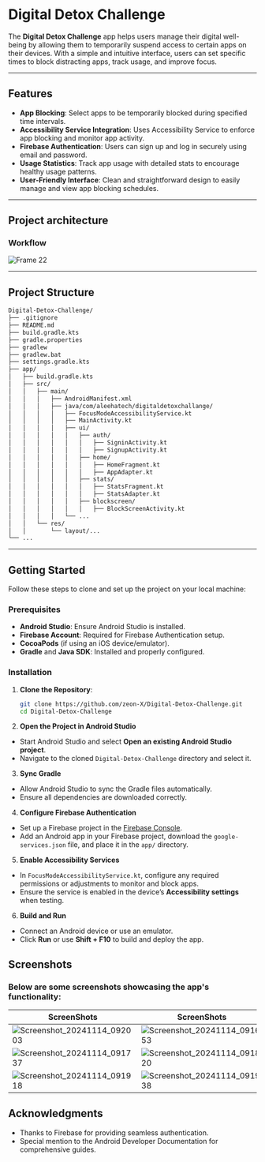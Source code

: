 # Digital Detox Challenge

The **Digital Detox Challenge** app helps users manage their digital well-being by allowing them to temporarily suspend access to certain apps on their devices. With a simple and intuitive interface, users can set specific times to block distracting apps, track usage, and improve focus.

---

## Features

- **App Blocking**: Select apps to be temporarily blocked during specified time intervals.
- **Accessibility Service Integration**: Uses Accessibility Service to enforce app blocking and monitor app activity.
- **Firebase Authentication**: Users can sign up and log in securely using email and password.
- **Usage Statistics**: Track app usage with detailed stats to encourage healthy usage patterns.
- **User-Friendly Interface**: Clean and straightforward design to easily manage and view app blocking schedules.

---

## Project architecture

### Workflow 

![Frame 22](https://github.com/user-attachments/assets/c99373bb-f454-4edf-8895-c42cc7053045)

---

## Project Structure
```bash
Digital-Detox-Challenge/
├── .gitignore
├── README.md
├── build.gradle.kts
├── gradle.properties
├── gradlew
├── gradlew.bat
├── settings.gradle.kts
├── app/
│   ├── build.gradle.kts
│   ├── src/
│   │   ├── main/
│   │   │   ├── AndroidManifest.xml
│   │   │   ├── java/com/aleehatech/digitaldetoxchallange/
│   │   │   │   ├── FocusModeAccessibilityService.kt
│   │   │   │   ├── MainActivity.kt
│   │   │   │   ├── ui/
│   │   │   │   │   ├── auth/
│   │   │   │   │   │   ├── SigninActivity.kt
│   │   │   │   │   │   ├── SignupActivity.kt
│   │   │   │   │   ├── home/
│   │   │   │   │   │   ├── HomeFragment.kt
│   │   │   │   │   │   ├── AppAdapter.kt
│   │   │   │   │   ├── stats/
│   │   │   │   │   │   ├── StatsFragment.kt
│   │   │   │   │   │   ├── StatsAdapter.kt
│   │   │   │   │   ├── blockscreen/
│   │   │   │   │   │   ├── BlockScreenActivity.kt
│   │   │   │   └── ...
│   │   └── res/
│   │       └── layout/...
└── ...


```

---

## Getting Started

Follow these steps to clone and set up the project on your local machine:

### Prerequisites

- **Android Studio**: Ensure Android Studio is installed.
- **Firebase Account**: Required for Firebase Authentication setup.
- **CocoaPods** (if using an iOS device/emulator).
- **Gradle** and **Java SDK**: Installed and properly configured.

### Installation

1. **Clone the Repository**:
   ```bash
   git clone https://github.com/zeon-X/Digital-Detox-Challenge.git
   cd Digital-Detox-Challenge
2. **Open the Project in Android Studio**
- Start Android Studio and select **Open an existing Android Studio project**.
- Navigate to the cloned `Digital-Detox-Challenge` directory and select it.

3. **Sync Gradle**
- Allow Android Studio to sync the Gradle files automatically.
- Ensure all dependencies are downloaded correctly.

4. **Configure Firebase Authentication**
- Set up a Firebase project in the [Firebase Console](https://console.firebase.google.com/).
- Add an Android app in your Firebase project, download the `google-services.json` file, and place it in the `app/` directory.

5. **Enable Accessibility Services**
- In `FocusModeAccessibilityService.kt`, configure any required permissions or adjustments to monitor and block apps.
- Ensure the service is enabled in the device’s **Accessibility settings** when testing.

6. **Build and Run**
- Connect an Android device or use an emulator.
- Click **Run** or use **Shift + F10** to build and deploy the app.


## Screenshots

### Below are some screenshots showcasing the app's functionality:

| ScreenShots |ScreenShots |ScreenShots |
|-------------------------------------------- |-------------------------------------------- |-------------------------------------------- |
| ![Screenshot_20241114_092003](https://github.com/user-attachments/assets/0dc9a14c-1513-4c16-bbaa-d947640fe832)|  ![Screenshot_20241114_091653](https://github.com/user-attachments/assets/2957b6f9-b9ff-4cb8-a923-79a42c2f9e9b)| ![Screenshot_20241114_091758](https://github.com/user-attachments/assets/13c8f537-40c3-438f-a99b-eebd3c6c5fcc) | 
| ![Screenshot_20241114_091737](https://github.com/user-attachments/assets/975e063f-b8dc-4b3d-ac7e-c5006cc382e2) |  ![Screenshot_20241114_091820](https://github.com/user-attachments/assets/e18e79dd-47b0-4c48-ac97-e09cbade884e) | ![Screenshot_20241114_091928](https://github.com/user-attachments/assets/106146cf-3f32-47bd-8e93-03a4869cc785) |
| ![Screenshot_20241114_091918](https://github.com/user-attachments/assets/38ddeea0-bcdc-4492-a777-41f84592c3f2) | ![Screenshot_20241114_091938](https://github.com/user-attachments/assets/296eaec2-a96f-41f3-84b9-3b62d2999468) | ![Screenshot_20241114_091949](https://github.com/user-attachments/assets/49c2f945-dcaf-4d85-a108-2a377194b8c5)|



## Acknowledgments
- Thanks to Firebase for providing seamless authentication.
- Special mention to the Android Developer Documentation for comprehensive guides.








